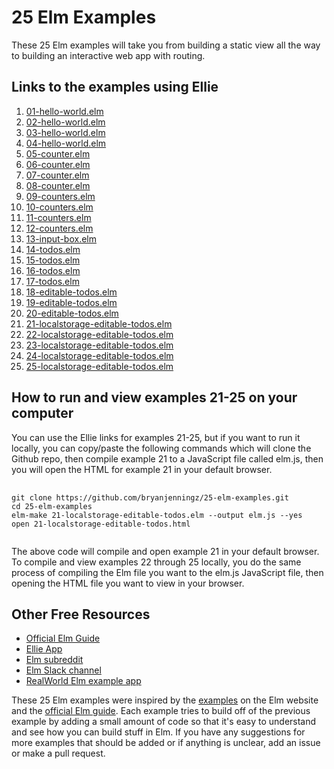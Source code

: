 <h1>25 Elm Examples</h1>
<p>These 25 Elm examples will take you from building a static view all the way to building an interactive web app with routing.</p>

<h2>Links to the examples using Ellie</h2>
<ol>
  <li><a href="https://ellie-app.com/3wR7QgwzngSa1/0">01-hello-world.elm</a></li>
  <li><a href="https://ellie-app.com/3wR7QgwzngSa1/1">02-hello-world.elm</a></li>
  <li><a href="https://ellie-app.com/3wR7QgwzngSa1/2">03-hello-world.elm</a></li>
  <li><a href="https://ellie-app.com/3wR7QgwzngSa1/3">04-hello-world.elm</a></li>

  <li><a href="https://ellie-app.com/3wR7QgwzngSa1/4">05-counter.elm</a></li>
  <li><a href="https://ellie-app.com/3wR7QgwzngSa1/5">06-counter.elm</a></li>
  <li><a href="https://ellie-app.com/3wR7QgwzngSa1/6">07-counter.elm</a></li>
  <li><a href="https://ellie-app.com/3wR7QgwzngSa1/7">08-counter.elm</a></li>

  <li><a href="https://ellie-app.com/3wR7QgwzngSa1/8">09-counters.elm</a></li>
  <li><a href="https://ellie-app.com/3wR7QgwzngSa1/9">10-counters.elm</a></li>
  <li><a href="https://ellie-app.com/3wR7QgwzngSa1/10">11-counters.elm</a></li>
  <li><a href="https://ellie-app.com/3wR7QgwzngSa1/11">12-counters.elm</a></li>

  <li><a href="https://ellie-app.com/3wR7QgwzngSa1/12">13-input-box.elm</a></li>

  <li><a href="https://ellie-app.com/3wR7QgwzngSa1/13">14-todos.elm</a></li>
  <li><a href="https://ellie-app.com/3wR7QgwzngSa1/14">15-todos.elm</a></li>
  <li><a href="https://ellie-app.com/3wR7QgwzngSa1/15">16-todos.elm</a></li>
  <li><a href="https://ellie-app.com/3wR7QgwzngSa1/16">17-todos.elm</a></li>

  <li><a href="https://ellie-app.com/3wR7QgwzngSa1/17">18-editable-todos.elm</a></li>
  <li><a href="https://ellie-app.com/3wR7QgwzngSa1/18">19-editable-todos.elm</a></li>
  <li><a href="https://ellie-app.com/3wR7QgwzngSa1/19">20-editable-todos.elm</a></li>

  <li><a href="https://ellie-app.com/3wR7QgwzngSa1/20">21-localstorage-editable-todos.elm</a></li>
  <li><a href="https://ellie-app.com/3wR7QgwzngSa1/21">22-localstorage-editable-todos.elm</a></li>

  <li><a href="https://ellie-app.com/3wR7QgwzngSa1/22">23-localstorage-editable-todos.elm</a></li>
  <li><a href="https://ellie-app.com/3wR7QgwzngSa1/26">24-localstorage-editable-todos.elm</a></li>
  <li><a href="https://ellie-app.com/3wR7QgwzngSa1/25">25-localstorage-editable-todos.elm</a></li>
</ol>

<h2>How to run and view examples 21-25 on your computer</h2>
<p>You can use the Ellie links for examples 21-25, but if you want to run it locally, you can copy/paste the following commands which will clone the Github repo, then compile example 21 to a JavaScript file called elm.js, then you will open the HTML for example 21 in your default browser.</p>
<pre>
  <code>
git clone https://github.com/bryanjenningz/25-elm-examples.git
cd 25-elm-examples
elm-make 21-localstorage-editable-todos.elm --output elm.js --yes
open 21-localstorage-editable-todos.html
  </code>
</pre>
<p>The above code will compile and open example 21 in your default browser. To compile and view examples 22 through 25 locally, you do the same process of compiling the Elm file you want to the elm.js JavaScript file, then opening the HTML file you want to view in your browser.</p>

<h2>Other Free Resources</h2>
<ul>
  <li><a href="https://guide.elm-lang.org/">Official Elm Guide</a></li>
  <li><a href="https://ellie-app.com/">Ellie App</a></li>
  <li><a href="https://www.reddit.com/r/elm/">Elm subreddit</a></li>
  <li><a href="https://elmlang.slack.com/">Elm Slack channel</a></li>
  <li><a href="https://github.com/rtfeldman/elm-spa-example">RealWorld Elm example app</a></li>
</ul>

<p>These 25 Elm examples were inspired by the <a href="http://elm-lang.org/examples">examples</a> on the Elm website and the <a href="https://guide.elm-lang.org/">official Elm guide</a>. Each example tries to build off of the previous example by adding a small amount of code so that it's easy to understand and see how you can build stuff in Elm. If you have any suggestions for more examples that should be added or if anything is unclear, add an issue or make a pull request.</p>
